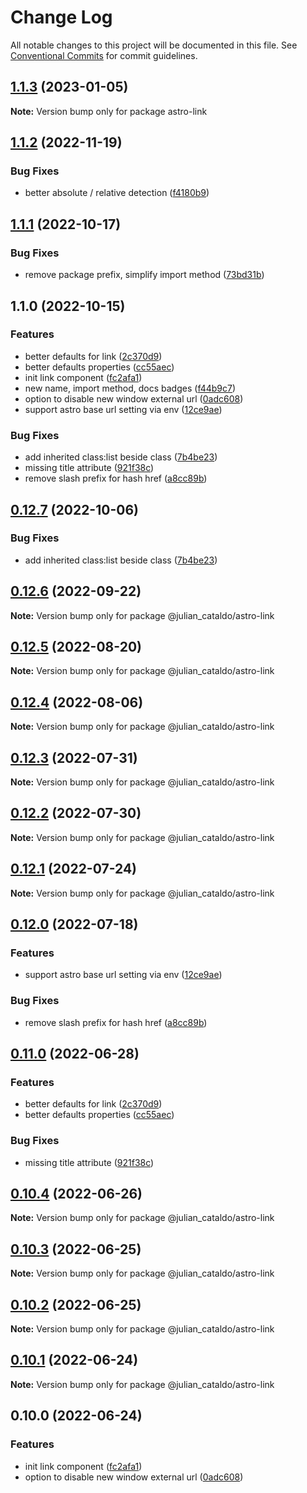 # Change Log

All notable changes to this project will be documented in this file.
See [Conventional Commits](https://conventionalcommits.org) for commit guidelines.

## [1.1.3](https://github.com/JulianCataldo/web-garden/compare/astro-link@1.1.2...astro-link@1.1.3) (2023-01-05)

**Note:** Version bump only for package astro-link

## [1.1.2](https://github.com/JulianCataldo/web-garden/compare/astro-link@1.1.1...astro-link@1.1.2) (2022-11-19)

### Bug Fixes

- better absolute / relative detection ([f4180b9](https://github.com/JulianCataldo/web-garden/commit/f4180b97dc6675da103fd28c2fa3231ed4ef0993))

## [1.1.1](https://github.com/JulianCataldo/web-garden/compare/astro-link@1.1.0...astro-link@1.1.1) (2022-10-17)

### Bug Fixes

- remove package prefix, simplify import method ([73bd31b](https://github.com/JulianCataldo/web-garden/commit/73bd31bf1f501624036a74a3f19c5bf83cc9c0a4))

## 1.1.0 (2022-10-15)

### Features

- better defaults for link ([2c370d9](https://github.com/JulianCataldo/web-garden/commit/2c370d944ce577e5480a07108e81a078bc3200b5))
- better defaults properties ([cc55aec](https://github.com/JulianCataldo/web-garden/commit/cc55aecd0ea8051ab268c391cb5a28372d7ca896))
- init link component ([fc2afa1](https://github.com/JulianCataldo/web-garden/commit/fc2afa191cd34450df1f47812339c0a5b51915f0))
- new name, import method, docs badges ([f44b9c7](https://github.com/JulianCataldo/web-garden/commit/f44b9c732977ed9fcee102f1a37f56ab574d2b94))
- option to disable new window external url ([0adc608](https://github.com/JulianCataldo/web-garden/commit/0adc6088d5dc983aa8fb92f8e61bbb7f8a2c58c1))
- support astro base url setting via env ([12ce9ae](https://github.com/JulianCataldo/web-garden/commit/12ce9ae07253eafe90ed06ca57e090ad1e1d8ee4))

### Bug Fixes

- add inherited class:list beside class ([7b4be23](https://github.com/JulianCataldo/web-garden/commit/7b4be23b84a66bbf56118c69e2a2c89e419fbb7a))
- missing title attribute ([921f38c](https://github.com/JulianCataldo/web-garden/commit/921f38c88f7e41695ff0a6ba6f25cbe29103205c))
- remove slash prefix for hash href ([a8cc89b](https://github.com/JulianCataldo/web-garden/commit/a8cc89bf26a3640095829089cba65b29d363a4b5))

## [0.12.7](https://github.com/JulianCataldo/web-garden/compare/@julian_cataldo/astro-link@0.12.6...@julian_cataldo/astro-link@0.12.7) (2022-10-06)

### Bug Fixes

- add inherited class:list beside class ([7b4be23](https://github.com/JulianCataldo/web-garden/commit/7b4be23b84a66bbf56118c69e2a2c89e419fbb7a))

## [0.12.6](https://github.com/JulianCataldo/web-garden/compare/@julian_cataldo/astro-link@0.12.5...@julian_cataldo/astro-link@0.12.6) (2022-09-22)

**Note:** Version bump only for package @julian_cataldo/astro-link

## [0.12.5](https://github.com/JulianCataldo/web-garden/compare/@julian_cataldo/astro-link@0.12.4...@julian_cataldo/astro-link@0.12.5) (2022-08-20)

**Note:** Version bump only for package @julian_cataldo/astro-link

## [0.12.4](https://github.com/JulianCataldo/web-garden/compare/@julian_cataldo/astro-link@0.12.3...@julian_cataldo/astro-link@0.12.4) (2022-08-06)

**Note:** Version bump only for package @julian_cataldo/astro-link

## [0.12.3](https://github.com/JulianCataldo/web-garden/compare/@julian_cataldo/astro-link@0.12.2...@julian_cataldo/astro-link@0.12.3) (2022-07-31)

**Note:** Version bump only for package @julian_cataldo/astro-link

## [0.12.2](https://github.com/JulianCataldo/web-garden/compare/@julian_cataldo/astro-link@0.12.1...@julian_cataldo/astro-link@0.12.2) (2022-07-30)

**Note:** Version bump only for package @julian_cataldo/astro-link

## [0.12.1](https://github.com/JulianCataldo/web-garden/compare/@julian_cataldo/astro-link@0.12.0...@julian_cataldo/astro-link@0.12.1) (2022-07-24)

**Note:** Version bump only for package @julian_cataldo/astro-link

## [0.12.0](https://github.com/JulianCataldo/web-garden/compare/@julian_cataldo/astro-link@0.11.0...@julian_cataldo/astro-link@0.12.0) (2022-07-18)

### Features

- support astro base url setting via env ([12ce9ae](https://github.com/JulianCataldo/web-garden/commit/12ce9ae07253eafe90ed06ca57e090ad1e1d8ee4))

### Bug Fixes

- remove slash prefix for hash href ([a8cc89b](https://github.com/JulianCataldo/web-garden/commit/a8cc89bf26a3640095829089cba65b29d363a4b5))

## [0.11.0](https://github.com/JulianCataldo/web-garden/compare/@julian_cataldo/astro-link@0.10.4...@julian_cataldo/astro-link@0.11.0) (2022-06-28)

### Features

- better defaults for link ([2c370d9](https://github.com/JulianCataldo/web-garden/commit/2c370d944ce577e5480a07108e81a078bc3200b5))
- better defaults properties ([cc55aec](https://github.com/JulianCataldo/web-garden/commit/cc55aecd0ea8051ab268c391cb5a28372d7ca896))

### Bug Fixes

- missing title attribute ([921f38c](https://github.com/JulianCataldo/web-garden/commit/921f38c88f7e41695ff0a6ba6f25cbe29103205c))

## [0.10.4](https://github.com/JulianCataldo/web-garden/compare/@julian_cataldo/astro-link@0.10.3...@julian_cataldo/astro-link@0.10.4) (2022-06-26)

**Note:** Version bump only for package @julian_cataldo/astro-link

## [0.10.3](https://github.com/JulianCataldo/web-garden/compare/@julian_cataldo/astro-link@0.10.2...@julian_cataldo/astro-link@0.10.3) (2022-06-25)

**Note:** Version bump only for package @julian_cataldo/astro-link

## [0.10.2](https://github.com/JulianCataldo/web-garden/compare/@julian_cataldo/astro-link@0.10.1...@julian_cataldo/astro-link@0.10.2) (2022-06-25)

**Note:** Version bump only for package @julian_cataldo/astro-link

## [0.10.1](https://github.com/JulianCataldo/web-garden/compare/@julian_cataldo/astro-link@0.10.0...@julian_cataldo/astro-link@0.10.1) (2022-06-24)

**Note:** Version bump only for package @julian_cataldo/astro-link

## 0.10.0 (2022-06-24)

### Features

- init link component ([fc2afa1](https://github.com/JulianCataldo/web-garden/commit/fc2afa191cd34450df1f47812339c0a5b51915f0))
- option to disable new window external url ([0adc608](https://github.com/JulianCataldo/web-garden/commit/0adc6088d5dc983aa8fb92f8e61bbb7f8a2c58c1))
